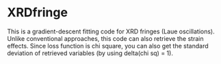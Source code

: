 # XRDfringe
This is a gradient-descent fitting code for XRD fringes (Laue oscillations). Unlike conventional approaches, this code can also retrieve the strain effects.
Since loss function is chi square, you can also get the standard deviation of retrieved variables (by using delta(chi sq) = 1).
